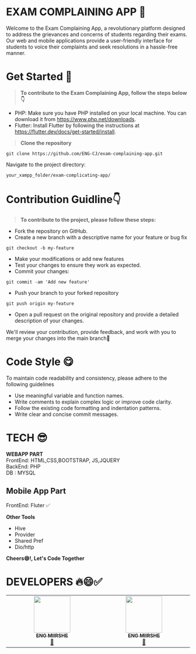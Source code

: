 # EXAM COMPLAINING APP 🔰

Welcome to the Exam Complaining App, a revolutionary platform designed to address the grievances and concerns of students regarding their exams. Our web and mobile applications provide a user-friendly interface for students to voice their complaints and seek resolutions in a hassle-free manner.

# Get Started 📢
> **To contribute to the Exam Complaining App, follow the steps below👇**
- PHP: Make sure you have PHP installed on your local machine. You can download it from https://www.php.net/downloads.
- Flutter: Install Flutter by following the instructions at https://flutter.dev/docs/get-started/install.

>**Clone the repository**
```
git clone https://github.com/ENG-CJ/exam-complaining-app.git
```
Navigate to the project directory:
```
your_xampp_folder/exam-complicating-app/
```

# Contribution Guidline👇
> **To contribute to the project, please follow these steps:**
- Fork the repository on GitHub.
- Create a new branch with a descriptive name for your feature or bug fix
```
git checkout -b my-feature
```
- Make your modifications or add new features
- Test your changes to ensure they work as expected.
- Commit your changes:
```
git commit -am 'Add new feature'
```
- Push your branch to your forked repository
```
git push origin my-feature
```
- Open a pull request on the original repository and provide a detailed description of your changes.

We'll review your contribution, provide feedback, and work with you to merge your changes into the main branch👋

# Code Style 😋
To maintain code readability and consistency, please adhere to the following guidelines

- Use meaningful variable and function names.
- Write comments to explain complex logic or improve code clarity.
- Follow the existing code formatting and indentation patterns.
- Write clear and concise commit messages.

# TECH 😎
**WEBAPP PART**<br>
FrontEnd: HTML,CSS,BOOTSTRAP, JS,JQUERY <br>
BackEnd: PHP <br>
DB : MYSQL

**Mobile App Part**<br>
- 
FrontEnd: Fluter ✅
<br>

**Other Tools**
- Hive
- Provider
- Shared Pref
- Dio/http



**Cheers😄!, Let's Code Together**

# DEVELOPERS 🔥😄✅
<table>
  <tbody>
    <tr>
      <td align="center" valign="top" width="14.28%"><a href="https://github.com/Miirshe"><img src="https://avatars.githubusercontent.com/u/126691024?v=4" width="100px;" alt=""/><br /><sub><b>
      ENG MIIRSHE</b></sub></a><br /> <a href="#talk-kentcdodds" title="Talks">📢</a></td>
       <td align="center" valign="top" width="14.28%"><a href="https://github.com/Miirshe"><img src="https://avatars.githubusercontent.com/u/126691024?v=4" width="100px;" alt=""/><br /><sub><b>
      ENG MIIRSHE</b></sub></a><br /> <a href="#talk-kentcdodds" title="Talks">📢</a></td>
    </tr>
 
    
  </tbody>
</table>
      




